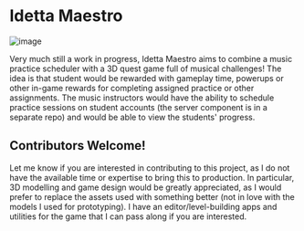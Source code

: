 # Idetta Maestro
![image](https://github.com/user-attachments/assets/72427940-4870-41de-93de-186cefab1a15)


Very much still a work in progress, Idetta Maestro aims to combine a music practice scheduler with a 3D quest game full of musical challenges! The idea is that student would be rewarded with gameplay time, powerups or other in-game rewards for completing assigned practice or other assignments. The music instructors would have the ability to schedule practice sessions on student accounts (the server component is in a separate repo) and would be able to view the students' progress.

## Contributors Welcome!
Let me know if you are interested in contributing to this project, as I do not have the available time or expertise to bring this to production. In particular, 3D modelling and game design would be greatly appreciated, as I would prefer to replace the assets used with something better (not in love with the models I used for prototyping). I have an editor/level-building apps and utilities for the game that I can pass along if you are interested.
